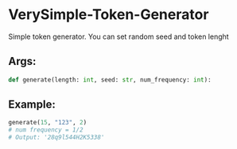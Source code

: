 # VerySimple-Token-Generator
Simple token generator. You can set random seed and token lenght

## Args:
```py
def generate(length: int, seed: str, num_frequency: int):
```

## Example:
```py
generate(15, "123", 2)
# num frequency = 1/2
# Output: '28q9l544H2K5338'
```

